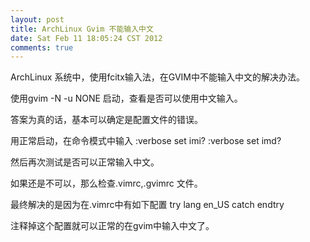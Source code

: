 ```yaml
---
layout: post
title: ArchLinux Gvim 不能输入中文
date: Sat Feb 11 18:05:24 CST 2012
comments: true
---
```


ArchLinux 系统中，使用fcitx输入法，在GVIM中不能输入中文的解决办法。

使用gvim -N -u NONE 启动，查看是否可以使用中文输入。

答案为真的话，基本可以确定是配置文件的错误。

用正常启动，在命令模式中输入
      :verbose set imi?
      :verbose set imd?

然后再次测试是否可以正常输入中文。 <!-- more -->

如果还是不可以，那么检查.vimrc,.gvimrc 文件。

最终解决的是因为在.vimrc中有如下配置
    try
      lang en_US
    catch
    endtry

注释掉这个配置就可以正常的在gvim中输入中文了。

